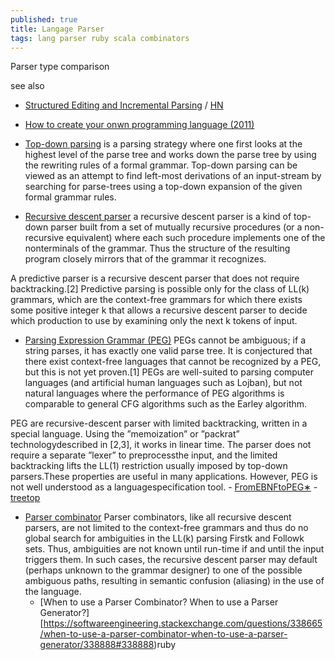 ```yaml
---
published: true
title: Langage Parser
tags: lang parser ruby scala combinators
---
```

Parser type comparison

see also
- [	Structured Editing and Incremental Parsing](https://tratt.net/laurie/blog/2024/structured_editing_and_incremental_parsing.html) / [HN](https://news.ycombinator.com/item?id=42259547)

- [How to create your onwn programming language (2011)](http://index-of.es/OS/Create%20Your%20Own%20Programming%20Language.pdf#page=19&zoom=100,0,293)

- [Top-down parsing](https://en.wikipedia.org/wiki/Top-down_parsing)
is a parsing strategy where one first looks at the highest level of the parse tree and works down the parse tree by using the rewriting rules of a formal grammar.
Top-down parsing can be viewed as an attempt to find left-most derivations of an input-stream by searching for parse-trees using a top-down expansion of the given formal grammar rules.

- [Recursive descent parser](https://en.wikipedia.org/wiki/Recursive_descent_parser)
 a recursive descent parser is a kind of top-down parser built from a set of mutually recursive procedures (or a non-recursive equivalent) where each such procedure implements one of the nonterminals of the grammar. Thus the structure of the resulting program closely mirrors that of the grammar it recognizes.
 
 A predictive parser is a recursive descent parser that does not require backtracking.[2] Predictive parsing is possible only for the class of LL(k) grammars, which are the context-free grammars for which there exists some positive integer k that allows a recursive descent parser to decide which production to use by examining only the next k tokens of input.
 

- [Parsing Expression Grammar (PEG)](https://en.wikipedia.org/wiki/Parsing_expression_grammar)
PEGs cannot be ambiguous; if a string parses, it has exactly one valid parse tree. It is conjectured that there exist context-free languages that cannot be recognized by a PEG, but this is not yet proven.[1] PEGs are well-suited to parsing computer languages (and artificial human languages such as Lojban), but not natural languages where the performance of PEG algorithms is comparable to general CFG algorithms such as the Earley algorithm.

PEG are recursive-descent parser with limited backtracking, written in a special language. Using the ”memoization” or ”packrat” technologydescribed in [2,3], it works in linear time. The parser does not require a separate ”lexer” to preprocessthe input, and the limited backtracking lifts the LL(1) restriction usually imposed by top-down parsers.These properties are useful in many applications. However, PEG is not well understood as a languagespecification tool.
	- [FromEBNFtoPEG∗](http://www.romanredz.se/papers/FI2013.pdf)
    - [treetop](https://github.com/cjheath/treetop)
    
- [Parser combinator](https://en.wikipedia.org/wiki/Parser_combinator)
Parser combinators, like all recursive descent parsers, are not limited to the context-free grammars and thus do no global search for ambiguities in the LL(k) parsing Firstk and Followk sets. Thus, ambiguities are not known until run-time if and until the input triggers them. In such cases, the recursive descent parser may default (perhaps unknown to the grammar designer) to one of the possible ambiguous paths, resulting in semantic confusion (aliasing) in the use of the language. 
	- [When to use a Parser Combinator? When to use a Parser Generator?][https://softwareengineering.stackexchange.com/questions/338665/when-to-use-a-parser-combinator-when-to-use-a-parser-generator/338888#338888)ruby
